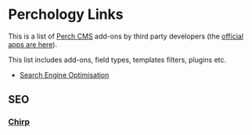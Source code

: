 # Perchology Links

This is a list of [Perch CMS](https://grabaperch) add-ons by third party developers (the [official apps are here](https://addons.perchcms.com)).

This list includes add-ons, field types, templates filters, plugins etc.

- [Search Engine Optimisation](#SEO)

## SEO

### [Chirp](https://grabachirp.com) 
